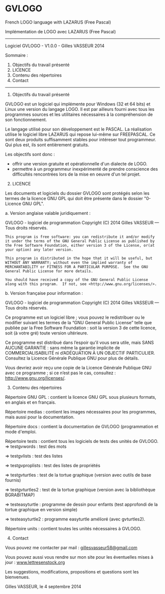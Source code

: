 ﻿GVLOGO
======

French LOGO language with LAZARUS (Free Pascal)

Implémentation de LOGO avec LAZARUS (Free Pascal)


************************************************

Logiciel GVLOGO - V1.0.0 - Gilles VASSEUR 2014

Sommaire :

1. Objectifs du travail présenté
2. LICENCE
3. Contenu des répertoires
4. Contact

************************************************

1. Objectifs du travail présenté

GVLOGO est un logiciel qui implémente pour Windows (32 et 64 bits) et Linux une version du langage LOGO. Il est par ailleurs fourni avec tous les programmes sources et les utilitaires nécessaires à la compréhension de son fonctionnement.

Le langage utilisé pour son développement est le PASCAL. La réalisation utilise le logiciel libre LAZARUS qui repose lui-même sur FREEPASCAL. Ce sont deux produits suffisamment stables pour intéreser tout programmeur. Qui plus est, ils sont entièrement gratuits.

Les objectifs sont donc :
* offrir une version gratuite et opérationnelle d'un dialecte de LOGO.
* permettre à un programmeur inexpérimenté de prendre conscience des difficultés rencontrées lors de la mise en oeuvre d'un tel projet.


2. LICENCE

Les documents et logiciels du dossier GVLOGO sont protégés selon les termes de la licence GNU GPL qui doit être présente dans le dossier "0- Licence GNU GPL".

a. Version anglaise valable juridiquement :

GVLOGO - logiciel  de programmation
Copyright (C) 2014 Gilles VASSEUR — Tous droits réservés.

    This program is free software: you can redistribute it and/or modify it under the terms of the GNU General Public License as published by the Free Software Foundation, either version 3 of the License, or(at your option) any later version.

    This program is distributed in the hope that it will be useful, but WITHOUT ANY WARRANTY; without even the implied warranty of MERCHANTABILITY or FITNESS FOR A PARTICULAR PURPOSE.  See the GNU General Public License for more details.

    You should have received a copy of the GNU General Public License along with this program.  If not, see <http://www.gnu.org/licenses/>.

b. Version française pour information :

GVLOGO - logiciel  de programmation
Copyright (C) 2014 Gilles VASSEUR — Tous droits réservés.
  
  Ce programme est un logiciel libre ; vous pouvez le redistribuer ou le modifier suivant les termes de la “GNU General Public License” telle que publiée par la Free Software Foundation : soit la version 3 de cette licence, soit (à votre gré) toute version ultérieure.
  
  Ce programme est distribué dans l’espoir qu’il vous sera utile, mais SANS AUCUNE GARANTIE : sans même la garantie implicite de COMMERCIALISABILITÉ ni d’ADÉQUATION À UN OBJECTIF PARTICULIER. Consultez la Licence Générale Publique GNU pour plus de détails.
  
  Vous devriez avoir reçu une copie de la Licence Générale Publique GNU avec ce programme ; si ce n’est pas le cas, consultez : <http://www.gnu.org/licenses/>.

3. Contenu des répertoires

Répertoire GNU GPL : contient la licence GNU GPL sous plusieurs formats, en anglais et en français.

Répertoire medias : contient les images nécessaires pour les programmes, mais aussi pour la documentation.

Répertoire docs : contient la documentation de GVLOGO (programmation et mode d'emploi.

Répertoire tests : contient tous les logiciels de tests des unités de GVLOGO.
   => testgvwords : test des mots
   
   => testgvlists : test des listes
   
   => testgvproplists : test des listes de propriétés
   
   => testgvturtles : test de la tortue graphique (version avec outils de base fournis)
   
   => testgvturtles2 : test de la tortue graphique (version avec la bibliothèque BGRABITMAP)
   
   => testeasyturtle : programme de dessin pour enfants (test approfondi de la tortue graphique en version simple)
   
   => testeasyturtle2 : programme easyturtle amélioré (avec gvturtles2).
   

Répertoire units : contient toutes les unités nécessaires à GVLOGO.


4. Contact

Vous pouvez me contacter par mail : gillesvasseur58@gmail.com

Vous pouvez aussi vous rendre sur mon site pour les éventuelles mises à jour : www.lettresenstock.org

Les suggestions, modifications, propositions et questions sont les bienvenues.

Gilles VASSEUR, le 4 septembre 2014

 
